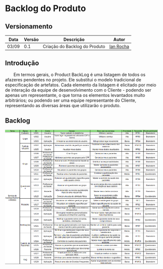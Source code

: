 # Backlog do Produto

## Versionamento
| Data | Versão | Descrição | Autor |
| ----- | -------| -----------| -----|
| 03/09 | 0.1 | Criação do Backlog do Produto | [Ian Rocha](https://github.com/IanPSRocha) |

## Introdução
  Em termos gerais, o Product BackLog é uma listagem de todos os afazeres pendentes no projeto. Ele substitui o modelo tradicional de especificação de artefatos. Cada elemento da listagem é elicitado por meio de interação da equipe de desenvolvimento com o Cliente - podendo ser apenas um representante, o que torna os elementos levantados muito arbitrários; ou podendo ser uma equipe representante do Cliente, representando as diversas áreas que utilizarão o produto.

## Backlog

[![backlog](./img/backlog.png)](./img/backlog.png)